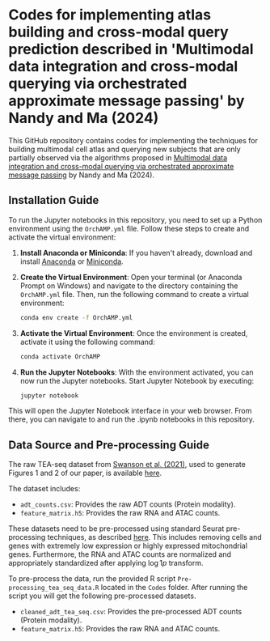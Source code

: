 # Codes for implementing atlas building and cross-modal query prediction described in 'Multimodal data integration and cross-modal querying via orchestrated approximate message passing' by Nandy and Ma (2024)

This GitHub repository contains codes for implementing the techniques for building multimodal cell atlas and querying new subjects that are only partially observed via the algorithms proposed in [Multimodal data integration and cross-modal querying via orchestrated approximate message passing](https://arxiv.org/abs/2407.19030) by Nandy and Ma (2024). 

## Installation Guide

To run the Jupyter notebooks in this repository, you need to set up a Python environment using the `OrchAMP.yml` file. Follow these steps to create and activate the virtual environment:

1. **Install Anaconda or Miniconda**:
   If you haven't already, download and install [Anaconda](https://www.anaconda.com/products/distribution) or [Miniconda](https://docs.conda.io/en/latest/miniconda.html).

2. **Create the Virtual Environment**:
   Open your terminal (or Anaconda Prompt on Windows) and navigate to the directory containing the `OrchAMP.yml` file. Then, run the following command to create a virtual environment:
   ```bash
   conda env create -f OrchAMP.yml

3. **Activate the Virtual Environment**:
   Once the environment is created, activate it using the following command:
   ```bash
   conda activate OrchAMP

4. **Run the Jupyter Notebooks**:
   With the environment activated, you can now run the Jupyter notebooks. Start Jupyter Notebook by executing:
   ```bash
   jupyter notebook
   
This will open the Jupyter Notebook interface in your web browser. From there, you can navigate to and run the .ipynb notebooks in this repository.

## Data Source and Pre-processing Guide

The raw TEA-seq dataset from [Swanson et al. (2021)](https://elifesciences.org/articles/63632), used to generate Figures 1 and 2 of our paper, is available [here](https://www.dropbox.com/scl/fo/yu1vydyjhab0yxs9kyhoo/AOQwV-4cDz9GtjTRHmNawNg?rlkey=j7bbsfiwihwrzqzkqh4hj3e87&st=kb766idz&dl=0). 

The dataset includes:
- `adt_counts.csv`: Provides the raw ADT counts (Protein modality).
- `feature_matrix.h5`: Provides the raw RNA and ATAC counts.

These datasets need to be pre-processed using standard Seurat pre-processing techniques, as described [here](https://www.sciencedirect.com/science/article/pii/S0092867421005833). This includes removing cells and genes with extremely low expression or highly expressed mitochondrial genes. Furthermore, the RNA and ATAC counts are normalized and appropriately standardized after applying $\log 1p$ transform.

To pre-process the data, run the provided R script `Pre-processing_tea_seq_data.R` located in the `Codes` folder. After running the script you will get the following pre-processed datasets.

- `cleaned_adt_tea_seq.csv`: Provides the pre-processed ADT counts (Protein modality).
- `feature_matrix.h5`: Provides the raw RNA and ATAC counts.


